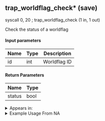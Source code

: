 ## trap_worldflag_check* (save)

syscall 0, 20 ; trap_worldflag_check (1 in, 1 out)

Check the status of a worldflag

#### Input parameters
| Name | Type | Description
|------|------|------------
| id   | int   | Worldflag ID


#### Return Parameters
| Name | Type
|------|-----
| status   | bool   


<details>
	<summary>Appears in:</summary>

</details>

<details>
	<summary>Example Usage From NA</summary>

</details>

